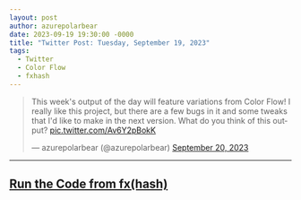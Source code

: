 ```yaml
---
layout: post
author: azurepolarbear
date: 2023-09-19 19:30:00 -0000
title: "Twitter Post: Tuesday, September 19, 2023"
tags:
  - Twitter
  - Color Flow
  - fxhash
---
```


<blockquote class="twitter-tweet"><p lang="en" dir="ltr">This week&#39;s output of the day will feature variations from Color Flow!  I really like this project, but there are a few bugs in it and some tweaks that I&#39;d like to make in the next version.  What do you think of this output? <a href="https://t.co/Av6Y2pBokK">pic.twitter.com/Av6Y2pBokK</a></p>&mdash; azurepolarbear (@azurepolarbear) <a href="https://twitter.com/azurepolarbear/status/1704291886020571150?ref_src=twsrc%5Etfw">September 20, 2023</a></blockquote> <script async src="https://platform.twitter.com/widgets.js" charset="utf-8"></script>


----


## <a href="https://gateway.fxhash2.xyz/ipfs/QmPedWAC1hY8RHXhwzzdkKrj9vBh4fxVW3aVLX6t1V9oDg/?fxhash=oof9bg563K4YXg9ceATpwp4tE1jsZevLCxmCG2btR8E1zrQeeQG&fxiteration=68/" target="_blank" rel="noopener noreferrer">Run the Code from fx(hash)</a>

